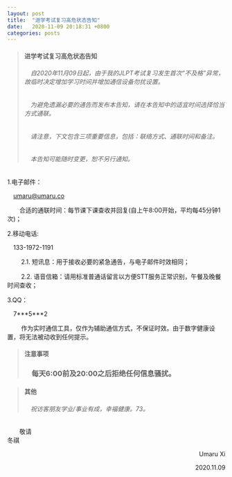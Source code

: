 ```yaml
---
layout: post
title:  "进学考试复习高危状态告知"
date:   2020-11-09 20:18:31 +0800
categories: posts
---
```


> #### 进学考试复习高危状态告知 ####
> ######  &emsp;自2020年11月09日起，由于我的JLPT考试复习发生首次“不及格”异常，故临时决定增加学习时间并增加通信设备勿扰设置。 ###### 
> ###### &emsp;为避免遗漏必要的通告而发布本告知，请在本告知中的适宜时间选择恰当方式通联。 ###### 
> ###### &emsp;请注意，下文包含三项重要信息，包括：联络方式、通联时间和备注。 ###### 
> ###### &emsp;本告知可能随时变更，恕不另行通知。 ###### 

1.电子邮件：

&emsp;[umaru@umaru.co](mailto:\\umaru@umaru.co "Send E-Mail to me.")

&emsp;&emsp;合适的通联时间：每节课下课查收并回复(自上午8:00开始，平均每45分钟1次)；

2.移动电话: 

&emsp;133-1972-1191

&emsp;&emsp;  2.1. 短讯息：用于接收必要的紧急通告，与电子邮件时效相同；

&emsp;&emsp;  2.2. 语音信箱：请用标准普通话留言以方便STT服务正常识别，午餐及晚餐时间查收；

3.QQ：

&emsp;7\*\*\*5\*\*\*2

&emsp;&emsp;  作为实时通信工具，仅作为辅助通信方式，不保证时效。由于数字健康设置，将无法被动收到任何提示。

> #### 注意事项 ####
> ### &emsp;每天6:00前及20:00之后拒绝任何信息骚扰。 ###


> #### 其他 ####
> ###### &emsp;祝访客朋友学业/事业有成，幸福健康。73。 ###### 

&emsp;&emsp;敬请  
冬祺

<p align="right">Umaru Xi</p>
<p align="right">2020.11.09</p>